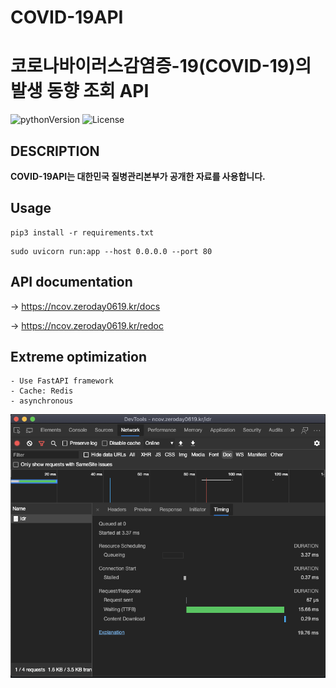 # COVID-19API
코로나바이러스감염증-19(COVID-19)의 발생 동향 조회 API
======================================================
![pythonVersion](https://img.shields.io/badge/python-v3.8-blue) ![License](https://img.shields.io/badge/License-MIT-blue)

## DESCRIPTION
**COVID-19API는 대한민국 질병관리본부가 공개한 자료를 사용합니다.**


## Usage
```
pip3 install -r requirements.txt
```
```
sudo uvicorn run:app --host 0.0.0.0 --port 80
```

## API documentation

-> https://ncov.zeroday0619.kr/docs

-> https://ncov.zeroday0619.kr/redoc

## Extreme optimization
    - Use FastAPI framework
    - Cache: Redis
    - asynchronous
![TTFB 15.66ms](/src/img/TTFB.png)